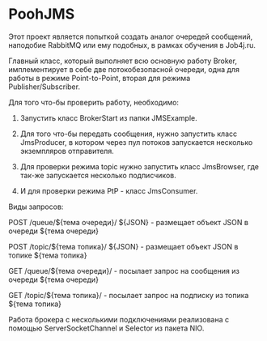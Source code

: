 # PoohJMS
Этот проект является попыткой создать аналог очередей сообщений, наподобие
RabbitMQ или ему подобных, в рамках обучения в Job4j.ru.

Главный класс, который выполняет всю основную работу Broker, имплементирует в себе
две потокобезопасной очереди, одна для работы в режиме Point-to-Point, 
вторая для режима Publisher/Subscriber.

Для того что-бы проверить работу, необходимо:

1. Запустить класс BrokerStart из папки JMSExample.

2. Для того что-бы передать сообщения, нужно запустить класс JmsProducer,
в котором через пул потоков запускается несколько экземпляров отправителя.

3. Для проверки режима topic нужно запустить класс JmsBrowser, где так-же
запускается несколько подписчиков.

4. И для проверки режима PtP - класс JmsConsumer.

Виды запросов:

POST /queue/${тема очереди}/ ${JSON} - размещает объект JSON в очереди 
${тема очереди}

POST /topic/${тема топика}/ ${JSON} - размещает объект JSON в топике
${тема топика}

GET /queue/${тема очереди}/ - посылает запрос на сообщения из очереди
${тема очереди}

GET /topic/${тема топика}/ - посылает запрос на подписку из топика 
${тема топика}

Работа брокера с несколькими подключениями реализована с помощью
ServerSocketChannel и Selector из пакета NIO.